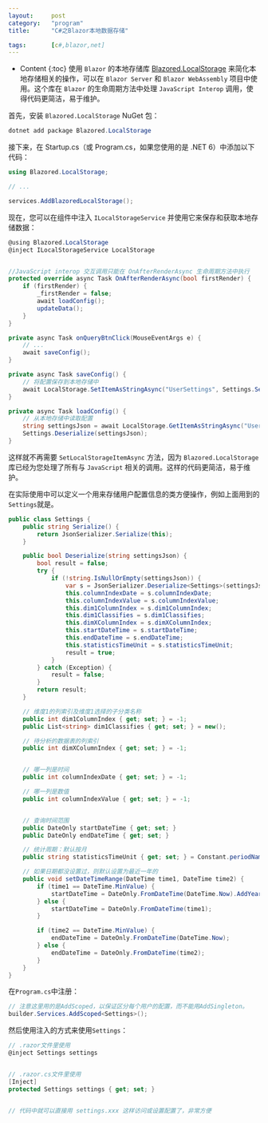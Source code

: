 ```yaml
---
layout:		post
category:	"program"
title:		"C#之Blazor本地数据存储"

tags:		[c#,blazor,net]
---
```

- Content
{:toc}
使用 `Blazor` 的本地存储库 [Blazored.LocalStorage](https://github.com/Blazored/LocalStorage) 来简化本地存储相关的操作，可以在 `Blazor Server` 和 `Blazor WebAssembly` 项目中使用。这个库在 `Blazor` 的生命周期方法中处理 `JavaScript Interop` 调用，使得代码更简洁，易于维护。



首先，安装 `Blazored.LocalStorage` NuGet 包：

```c#
dotnet add package Blazored.LocalStorage
```



接下来，在 Startup.cs（或 Program.cs，如果您使用的是 .NET 6）中添加以下代码：

```c#
using Blazored.LocalStorage;

// ...

services.AddBlazoredLocalStorage();
```

现在，您可以在组件中注入 `ILocalStorageService` 并使用它来保存和获取本地存储数据：

```c#
@using Blazored.LocalStorage
@inject ILocalStorageService LocalStorage


//JavaScript interop 交互调用只能在 OnAfterRenderAsync 生命周期方法中执行
protected override async Task OnAfterRenderAsync(bool firstRender) {
    if (firstRender) {
        _firstRender = false;
        await loadConfig();
        updateData();
    }
}

private async Task onQueryBtnClick(MouseEventArgs e) {
    // ...
    await saveConfig();
}

private async Task saveConfig() {
    // 将配置保存到本地存储中
    await LocalStorage.SetItemAsStringAsync("UserSettings", Settings.Serialize());
}

private async Task loadConfig() {
    // 从本地存储中读取配置
    string settingsJson = await LocalStorage.GetItemAsStringAsync("UserSettings");
    Settings.Deserialize(settingsJson);
}
```

这样就不再需要 `SetLocalStorageItemAsync` 方法，因为 `Blazored.LocalStorage` 库已经为您处理了所有与 `JavaScript` 相关的调用。这样的代码更简洁，易于维护。





在实际使用中可以定义一个用来存储用户配置信息的类方便操作，例如上面用到的`Settings`就是。

```c#
public class Settings {
    public string Serialize() {
        return JsonSerializer.Serialize(this);
    }

    public bool Deserialize(string settingsJson) {
        bool result = false;
        try {
            if (!string.IsNullOrEmpty(settingsJson)) {
                var s = JsonSerializer.Deserialize<Settings>(settingsJson) ?? new();
                this.columnIndexDate = s.columnIndexDate;
                this.columnIndexValue = s.columnIndexValue;
                this.dim1ColumnIndex = s.dim1ColumnIndex;
                this.dim1Classifies = s.dim1Classifies;
                this.dimXColumnIndex = s.dimXColumnIndex;
                this.startDateTime = s.startDateTime;
                this.endDateTime = s.endDateTime;
                this.statisticsTimeUnit = s.statisticsTimeUnit;
                result = true;
            }
        } catch (Exception) {
            result = false;
        }
        return result;
    }

    // 维度1的列索引及维度1选择的子分类名称
    public int dim1ColumnIndex { get; set; } = -1;
    public List<string> dim1Classifies { get; set; } = new();

    // 待分析的数据表的列索引
    public int dimXColumnIndex { get; set; } = -1;


    // 哪一列是时间
    public int columnIndexDate { get; set; } = -1;

    // 哪一列是数值
    public int columnIndexValue { get; set; } = -1;


    // 查询时间范围
    public DateOnly startDateTime { get; set; }
    public DateOnly endDateTime { get; set; }

    // 统计周期：默认按月
    public string statisticsTimeUnit { get; set; } = Constant.periodNameOfQuarter;

    // 如果日期都没设置过，则默认设置为最近一年的
    public void setDateTimeRange(DateTime time1, DateTime time2) {
        if (time1 == DateTime.MinValue) {
            startDateTime = DateOnly.FromDateTime(DateTime.Now).AddYears(-1);
        } else {
            startDateTime = DateOnly.FromDateTime(time1);
        }

        if (time2 == DateTime.MinValue) {
            endDateTime = DateOnly.FromDateTime(DateTime.Now);
        } else {
            endDateTime = DateOnly.FromDateTime(time2);
        }
    }
}
```



在`Program.cs`中注册：

```c#
// 注意这里用的是AddScoped，以保证区分每个用户的配置，而不能用AddSingleton。
builder.Services.AddScoped<Settings>();
```



然后使用注入的方式来使用`Settings`：

```c#
// .razor文件里使用
@inject Settings settings


// .razor.cs文件里使用
[Inject]
protected Settings settings { get; set; }


// 代码中就可以直接用 settings.xxx 这样访问或设置配置了，非常方便
```

